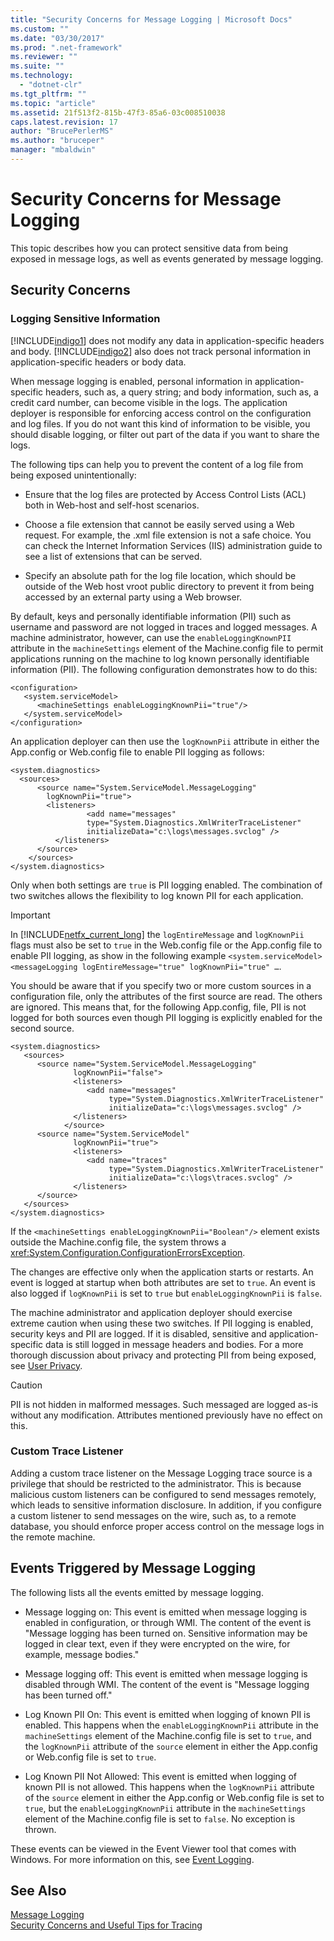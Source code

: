 ```yaml
---
title: "Security Concerns for Message Logging | Microsoft Docs"
ms.custom: ""
ms.date: "03/30/2017"
ms.prod: ".net-framework"
ms.reviewer: ""
ms.suite: ""
ms.technology: 
  - "dotnet-clr"
ms.tgt_pltfrm: ""
ms.topic: "article"
ms.assetid: 21f513f2-815b-47f3-85a6-03c008510038
caps.latest.revision: 17
author: "BrucePerlerMS"
ms.author: "bruceper"
manager: "mbaldwin"
---
```

# Security Concerns for Message Logging
This topic describes how you can protect sensitive data from being exposed in message logs, as well as events generated by message logging.  
  
## Security Concerns  
  
### Logging Sensitive Information  
 [!INCLUDE[indigo1](../../../../includes/indigo1-md.md)] does not modify any data in application-specific headers and body. [!INCLUDE[indigo2](../../../../includes/indigo2-md.md)] also does not track personal information in application-specific headers or body data.  
  
 When message logging is enabled, personal information in application-specific headers, such as, a query string; and body information, such as, a credit card number, can become visible in the logs. The application deployer is responsible for enforcing access control on the configuration and log files. If you do not want this kind of information to be visible, you should disable logging, or filter out part of the data if you want to share the logs.  
  
 The following tips can help you to prevent the content of a log file from being exposed unintentionally:  
  
-   Ensure that the log files are protected by Access Control Lists (ACL) both in Web-host and self-host scenarios.  
  
-   Choose a file extension that cannot be easily served using a Web request. For example, the .xml file extension is not a safe choice. You can check the Internet Information Services (IIS) administration guide to see a list of extensions that can be served.  
  
-   Specify an absolute path for the log file location, which should be outside of the Web host vroot public directory to prevent it from being accessed by an external party using a Web browser.  
  
 By default, keys and personally identifiable information (PII) such as username and password are not logged in traces and logged messages. A machine administrator, however, can use the `enableLoggingKnownPII` attribute in the `machineSettings` element of the Machine.config file to permit applications running on the machine to log known personally identifiable information (PII). The following configuration demonstrates how to do this:  
  
```  
<configuration>  
   <system.serviceModel>  
      <machineSettings enableLoggingKnownPii="true"/>  
   </system.serviceModel>  
</configuration>   
```  
  
 An application deployer can then use the `logKnownPii` attribute in either the App.config or Web.config file to enable PII logging as follows:  
  
```  
<system.diagnostics>  
  <sources>  
      <source name="System.ServiceModel.MessageLogging"  
        logKnownPii="true">  
        <listeners>  
                 <add name="messages"  
                 type="System.Diagnostics.XmlWriterTraceListener"  
                 initializeData="c:\logs\messages.svclog" />  
          </listeners>  
      </source>  
    </sources>  
</system.diagnostics>  
```  
  
 Only when both settings are `true` is PII logging enabled. The combination of two switches allows the flexibility to log known PII for each application.  
  
> [!IMPORTANT]
>  In [!INCLUDE[netfx_current_long](../../../../includes/netfx-current-long-md.md)] the `logEntireMessage` and `logKnownPii` flags must also be set to `true` in the Web.config file or the App.config file to enable PII logging, as show in the following example `<system.serviceModel><messageLogging logEntireMessage="true" logKnownPii="true" …`.  
  
 You should be aware that if you specify two or more custom sources in a configuration file, only the attributes of the first source are read. The others are ignored. This means that, for the following App.config, file, PII is not logged for both sources even though PII logging is explicitly enabled for the second source.  
  
```  
<system.diagnostics>  
   <sources>  
      <source name="System.ServiceModel.MessageLogging"  
              logKnownPii="false">  
              <listeners>  
                 <add name="messages"  
                      type="System.Diagnostics.XmlWriterTraceListener"  
                      initializeData="c:\logs\messages.svclog" />  
              </listeners>  
            </source>  
      <source name="System.ServiceModel"   
              logKnownPii="true">  
              <listeners>  
                 <add name="traces"  
                      type="System.Diagnostics.XmlWriterTraceListener"  
                      initializeData="c:\logs\traces.svclog" />  
              </listeners>  
      </source>  
   </sources>  
</system.diagnostics>  
```  
  
 If the `<machineSettings enableLoggingKnownPii="Boolean"/>` element exists outside the Machine.config file, the system throws a <xref:System.Configuration.ConfigurationErrorsException>.  
  
 The changes are effective only when the application starts or restarts. An event is logged at startup when both attributes are set to `true`. An event is also logged if `logKnownPii` is set to `true` but `enableLoggingKnownPii` is `false`.  
  
 The machine administrator and application deployer should exercise extreme caution when using these two switches. If PII logging is enabled, security keys and PII are logged. If it is disabled, sensitive and application-specific data is still logged in message headers and bodies. For a more thorough discussion about privacy and protecting PII from being exposed, see [User Privacy](http://go.microsoft.com/fwlink/?LinkID=94647).  
  
> [!CAUTION]
>  PII is not hidden in malformed messages. Such messaged are logged as-is without any modification. Attributes mentioned previously have no effect on this.  
  
### Custom Trace Listener  
 Adding a custom trace listener on the Message Logging trace source is a privilege that should be restricted to the administrator. This is because malicious custom listeners can be configured to send messages remotely, which leads to sensitive information disclosure. In addition, if you configure a custom listener to send messages on the wire, such as, to a remote database, you should enforce proper access control on the message logs in the remote machine.  
  
## Events Triggered by Message Logging  
 The following lists all the events emitted by message logging.  
  
-   Message logging on: This event is emitted when message logging is enabled in configuration, or through WMI. The content of the event is "Message logging has been turned on. Sensitive information may be logged in clear text, even if they were encrypted on the wire, for example, message bodies."  
  
-   Message logging off: This event is emitted when message logging is disabled through WMI. The content of the event is "Message logging has been turned off."  
  
-   Log Known PII On: This event is emitted when logging of known PII is enabled. This happens when the `enableLoggingKnownPii` attribute in the `machineSettings` element of the Machine.config file is set to `true`, and the `logKnownPii` attribute of the `source` element in either the App.config or Web.config file is set to `true`.  
  
-   Log Known PII Not Allowed: This event is emitted when logging of known PII is not allowed. This happens when the `logKnownPii` attribute of the `source` element in either the App.config or Web.config file is set to `true`, but the `enableLoggingKnownPii` attribute in the `machineSettings` element of the Machine.config file is set to `false`. No exception is thrown.  
  
 These events can be viewed in the Event Viewer tool that comes with Windows. For more information on this, see [Event Logging](../../../../docs/framework/wcf/diagnostics/event-logging/index.md).  
  
## See Also  
 [Message Logging](../../../../docs/framework/wcf/diagnostics/message-logging.md)   
 [Security Concerns and Useful Tips for Tracing](../../../../docs/framework/wcf/diagnostics/tracing/security-concerns-and-useful-tips-for-tracing.md)